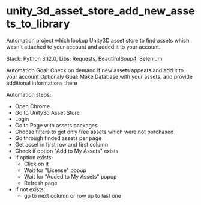 # unity_3d_asset_store_add_new_assets_to_library

Automation project which lookup Unity3D asset store to find assets which wasn't attached to your account and added it to your account.


Stack: Python 3.12.0, 
Libs: Requests, BeautifulSoup4, Selenium

Automation Goal: Check on demand if new assets appears and add it to your account 
Optionaly Goal: Make Database with your assets, and provide additional informations there  

Automation steps:
- Open Chrome
- Go to Unity3d Asset Store
- Login
- Go to Page with assets packages
- Choose filters to get only free assets which were not purchased
- Go through finded assets per page
- Get asset in first row and first column
- Check if option "Add to My Assets" exists
- if option exists:
    - Click on it
    - Wait for "License" popup
    - Wait for "Added to My Assets" popup 
    - Refresh page
- if not exists:
    - go to next column or row up to last one

